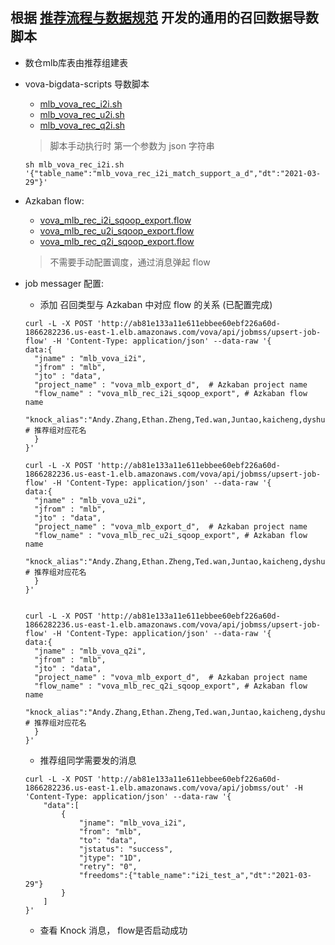 ## 根据 [推荐流程与数据规范](https://confluence.gitvv.com/pages/viewpage.action?pageId=6124673) 开发的通用的召回数据导数脚本

- 数仓mlb库表由推荐组建表

- vova-bigdata-scripts 导数脚本

  - [mlb_vova_rec_i2i.sh](https://g.gitvv.com/bigdata/vova-bigdata-scripts/src/branch/master/vova/mlb/sqoop_export_common/mlb_vova_rec_i2i.sh)
  - [mlb_vova_rec_u2i.sh](https://g.gitvv.com/bigdata/vova-bigdata-scripts/src/branch/master/vova/mlb/sqoop_export_common/mlb_vova_rec_u2i.sh)
  - [mlb_vova_rec_q2i.sh](https://g.gitvv.com/bigdata/vova-bigdata-scripts/src/branch/master/vova/mlb/sqoop_export_common/mlb_vova_rec_q2i.sh)

  > 脚本手动执行时 第一个参数为 json 字符串

  ```shell
  sh mlb_vova_rec_i2i.sh '{"table_name":"mlb_vova_rec_i2i_match_support_a_d","dt":"2021-03-29"}'
  ```

- Azkaban flow:

  - [vova_mlb_rec_i2i_sqoop_export.flow](https://g.gitvv.com/bigdata/vova-bigdata-scripts/src/branch/master/vova/azkaban/mlb_export_d/vova_mlb_rec_i2i_sqoop_export.flow)
  - [vova_mlb_rec_u2i_sqoop_export.flow](https://g.gitvv.com/bigdata/vova-bigdata-scripts/src/branch/master/vova/azkaban/mlb_export_d/vova_mlb_rec_u2i_sqoop_export.flow)
  - [vova_mlb_rec_q2i_sqoop_export.flow](https://g.gitvv.com/bigdata/vova-bigdata-scripts/src/branch/master/vova/azkaban/mlb_export_d/vova_mlb_rec_q2i_sqoop_export.flow)

  > 不需要手动配置调度，通过消息弹起 flow

- job messager 配置:
  - 添加 召回类型与 Azkaban 中对应 flow 的关系 (已配置完成)

  ```shell
  curl -L -X POST 'http://ab81e133a11e611ebbee60ebf226a60d-1866282236.us-east-1.elb.amazonaws.com/vova/api/jobmss/upsert-job-flow' -H 'Content-Type: application/json' --data-raw '{
  data:{
    "jname" : "mlb_vova_i2i",
    "jfrom" : "mlb",
    "jto" : "data",
    "project_name" : "vova_mlb_export_d",  # Azkaban project name
    "flow_name" : "vova_mlb_rec_i2i_sqoop_export", # Azkaban flow name
    "knock_alias":"Andy.Zhang,Ethan.Zheng,Ted.wan,Juntao,kaicheng,dyshu,ruigong,Chuiyang,Ruohai" # 推荐组对应花名
    }
  }'
  
  curl -L -X POST 'http://ab81e133a11e611ebbee60ebf226a60d-1866282236.us-east-1.elb.amazonaws.com/vova/api/jobmss/upsert-job-flow' -H 'Content-Type: application/json' --data-raw '{
  data:{
    "jname" : "mlb_vova_u2i",
    "jfrom" : "mlb",
    "jto" : "data",
    "project_name" : "vova_mlb_export_d",  # Azkaban project name
    "flow_name" : "vova_mlb_rec_u2i_sqoop_export", # Azkaban flow name
    "knock_alias":"Andy.Zhang,Ethan.Zheng,Ted.wan,Juntao,kaicheng,dyshu,ruigong,Chuiyang,Ruohai" # 推荐组对应花名
    }
  }'
  
  
  curl -L -X POST 'http://ab81e133a11e611ebbee60ebf226a60d-1866282236.us-east-1.elb.amazonaws.com/vova/api/jobmss/upsert-job-flow' -H 'Content-Type: application/json' --data-raw '{
  data:{
    "jname" : "mlb_vova_q2i",
    "jfrom" : "mlb",
    "jto" : "data",
    "project_name" : "vova_mlb_export_d",  # Azkaban project name
    "flow_name" : "vova_mlb_rec_q2i_sqoop_export", # Azkaban flow name
    "knock_alias":"Andy.Zhang,Ethan.Zheng,Ted.wan,Juntao,kaicheng,dyshu,ruigong,Chuiyang,Ruohai" # 推荐组对应花名
    }
  }'
  ```

  - 推荐组同学需要发的消息

  ```shell
  curl -L -X POST 'http://ab81e133a11e611ebbee60ebf226a60d-1866282236.us-east-1.elb.amazonaws.com/vova/api/jobmss/out' -H 'Content-Type: application/json' --data-raw '{
      "data":[
          { 
              "jname": "mlb_vova_i2i",
              "from": "mlb",
              "to": "data",
              "jstatus": "success",
              "jtype": "1D",
              "retry": "0",
              "freedoms":{"table_name":"i2i_test_a","dt":"2021-03-29"}
          }
      ]
  }'
  ```

  - 查看 Knock 消息， flow是否启动成功











